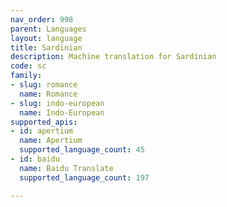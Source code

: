 ```yaml
---
nav_order: 998
parent: Languages
layout: language
title: Sardinian
description: Machine translation for Sardinian
code: sc
family:
- slug: romance
  name: Romance
- slug: indo-european
  name: Indo-European
supported_apis:
- id: apertium
  name: Apertium
  supported_language_count: 45
- id: baidu
  name: Baidu Translate
  supported_language_count: 197

---
```



